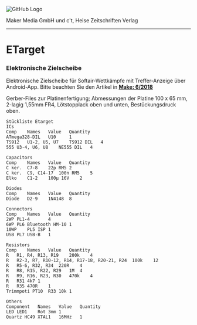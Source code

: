 ![GitHub Logo](http://www.heise.de/make/icons/make_logo.png)

Maker Media GmbH und c't, Heise Zeitschriften Verlag

***

# ETarget

### Elektronische Zielscheibe

Elektronische Zielscheibe für Softair-Wettkämpfe mit Treffer-Anzeige über Android-App. Bitte beachten Sie den Artikel in **[Make: 6/2018](https://shop.heise.de/katalog/make-6-2018)**

Gerber-Files zur Platinenfertigung; Abmessungen der Platine 100 x 65 mm, 2-lagig 1,55mm FR4, Lötstopplack oben und unten, Bestückungsdruck oben.

	Stückliste Etarget			
	ICs			
	Comp	Names	Value	Quantity
	ATmega328-DIL	U10		1
	TS912	U1-2, U5, U7	TS912 DIL	4
	555	U3-4, U6, U8	NE555 DIL	4
				
	Capacitors			
	Comp	Names	Value	Quantity
	C ker.	C7-8	22p RM5	2
	C ker.	C9, C14-17	100n RM5	5
	Elko	C1-2	100µ 16V	2
				
	Diodes			
	Comp	Names	Value	Quantity
	Diode	D2-9	1N4148	8
				
	Connectors			
	Comp	Names	Value	Quantity
	2WP	PL1-4		4
	6WP	PL6	Bluetooth HM-10	1
	10WP	PL5	ISP	1
	USB	PL7	USB-B	1
				
	Resistors			
	Comp	Names	Value	Quantity
	R	R1, R4, R13, R19	200k	4
	R	R2-3, R7, R10-12, R14, R17-18, R20-21, R24	100k	12
	R	R5-6, R32, R34	220R	4
	R	R8, R15, R22, R29	1M	4
	R	R9, R16, R23, R30	470k	4
	R	R31	4k7	1
	R	R35	470R	1
	Trimmpoti PT10	R33	10k	1
				
	Others			
	Component	Names	Value	Quantity
	LED	LED1	Rot 3mm	1
	Quartz HC49	XTAL1	16MHz	1

